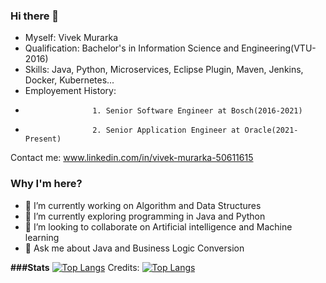 ### Hi there 👋

- Myself: Vivek Murarka
- Qualification: Bachelor's in Information Science and Engineering(VTU-2016)
- Skills: Java, Python, Microservices, Eclipse Plugin, Maven, Jenkins, Docker, Kubernetes...
- Employement History: 
-                    1. Senior Software Engineer at Bosch(2016-2021)
-                    2. Senior Application Engineer at Oracle(2021-Present)
                    
Contact me: www.linkedin.com/in/vivek-murarka-50611615

### Why I'm here?
- 🔭 I’m currently working on Algorithm and Data Structures
- 🌱 I’m currently exploring programming in Java and Python
- 👯 I’m looking to collaborate on Artificial intelligence and Machine learning
- 💬 Ask me about Java and Business Logic Conversion

**###Stats**
[![Top Langs](https://github-readme-stats.vercel.app/api/top-langs/?username=Vivek-Murarka)](https://github.com/anuraghazra/github-readme-stats)
Credits: [![Top Langs](https://github-readme-stats.vercel.app/api/top-langs/?username=anuraghazra)](https://github.com/anuraghazra/github-readme-stats)
